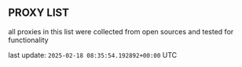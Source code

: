## PROXY LIST

all proxies in this list were collected from open sources and tested for functionality

last update: `2025-02-18 08:35:54.192892+00:00` UTC
